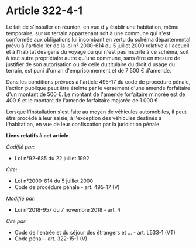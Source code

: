 # Article 322-4-1

Le fait de s'installer en réunion, en vue d'y établir une habitation, même temporaire, sur un terrain appartenant soit à une
commune qui s'est conformée aux obligations lui incombant en vertu du schéma départemental prévu à l'article 1er de la loi n°
2000-614 du 5 juillet 2000 relative à l'accueil et à l'habitat des gens du voyage ou qui n'est pas inscrite à ce schéma, soit
à tout autre propriétaire autre qu'une commune, sans être en mesure de justifier de son autorisation ou de celle du titulaire
du droit d'usage du terrain, est puni d'un an d'emprisonnement et de 7 500 € d'amende. 

Dans les conditions prévues à l'article 495-17 du code de procédure pénale, l'action publique peut être éteinte par le
versement d'une amende forfaitaire d'un montant de 500 €. Le montant de l'amende forfaitaire minorée est de 400 € et le
montant de l'amende forfaitaire majorée de 1 000 €. 

Lorsque l'installation s'est faite au moyen de véhicules automobiles, il peut être procédé à leur saisie, à l'exception des
véhicules destinés à l'habitation, en vue de leur confiscation par la juridiction pénale.

**Liens relatifs à cet article**

_Codifié par_:

  - Loi n°92-685 du 22 juillet 1992

_Cite_:

  - Loi n°2000-614 du 5 juillet 2000
  - Code de procédure pénale - art. 495-17 (V)

_Modifié par_:

  - Loi n°2018-957 du 7 novembre 2018 - art. 4

_Cité par_:

  - Code de l'entrée et du séjour des étrangers et ... - art. L533-1 (VT)
  - Code pénal - art. 322-15-1 (V)
